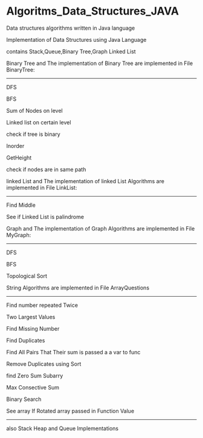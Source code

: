 # Algoritms_Data_Structures_JAVA
Data structures algorithms written in Java language


Implementation of Data Structures using Java Language

contains Stack,Queue,Binary Tree,Graph Linked List




Binary Tree and The implementation of Binary Tree are implemented in File  BinaryTree:
________________________________________________________________________

DFS 

BFS

Sum of Nodes on level

Linked list on certain level

check if tree is binary

Inorder

GetHeight

check if nodes are in same path




linked List and The implementation of linked List  Algorithms are implemented in File  LinkList:
_________________________________________________________________________________

Find Middle

See if Linked List is palindrome


Graph and The implementation of Graph Algorithms are implemented in File  MyGraph:
_________________________________________________________________________________

DFS 

BFS

Topological Sort



String Algorithms are implemented in File  ArrayQuestions
_______________________________________________
Find number repeated Twice

Two Largest Values



Find Missing Number

Find Duplicates

Find All Pairs That Their sum is passed a a var to func



Remove Duplicates using  Sort

find Zero Sum Subarry


Max Consective Sum

Binary Search

See array If Rotated array passed in Function Value



---------------------


also Stack Heap and Queue Implementations
